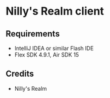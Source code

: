# Nilly's Realm client

## Requirements

- IntelliJ IDEA or similar Flash IDE
- Flex SDK 4.9.1, Air SDK 15

## Credits
- Nilly's Realm
